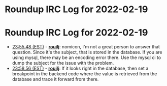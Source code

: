 # Roundup IRC Log for 2022-02-19 #
# Roundup IRC Log for 2022-02-19
* <a href="#23:55.48" id="23:55.48">23:55.48 (EST)</a> - __[rouilj](https://github.com/rouilj)__: nomicon, I'm not a great person to answer that question. Since it's the subject, that is stored in the database. If you are using mysql, there may be an encoding error there. Use the mysql ci to dump the subject for the issue with the problem.
* <a href="#23:58.56" id="23:58.56">23:58.56 (EST)</a> - __[rouilj](https://github.com/rouilj)__: If it looks right in the database, then set a breakpoint in the backend code where the value is retrieved from the database and trace it forward from there.
